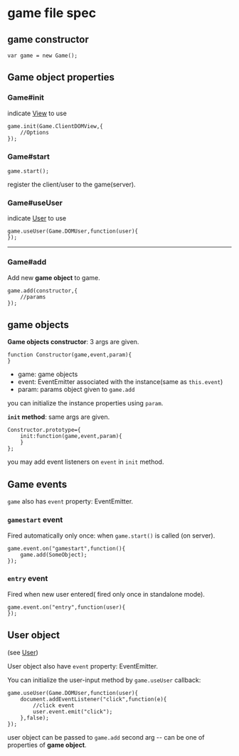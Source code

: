 # game file spec
## game constructor
    var game = new Game();

## Game object properties

### Game#init
indicate [View](view.md) to use

    game.init(Game.ClientDOMView,{
        //Options
    });

### Game#start

    game.start();

register the client/user to the game(server).

### Game#useUser
indicate [User](user.md) to use

    game.useUser(Game.DOMUser,function(user){
    });

---
### Game#add
Add new **game object** to game.

    game.add(constructor,{
        //params
    });

## game objects
**Game objects constructor**: 3 args are given.

    function Constructor(game,event,param){
    }

* game: game objects
* event: EventEmitter associated with the instance(same as `this.event`)
* param: params object given to `game.add`

you can initialize the instance properties using `param`.

**`init` method**: same args are given.

    Constructor.prototype={
        init:function(game,event,param){
        }
    };

you may add event listeners on `event` in `init` method.

## Game events
`game` also has `event` property: EventEmitter.

### `gamestart` event
Fired automatically only once: when `game.start()` is called (on server).

    game.event.on("gamestart",function(){
        game.add(SomeObject);
    });

### `entry` event
Fired when new user entered( fired only once in standalone mode).

    game.event.on("entry",function(user){
    });

## User object
(see [User](user.md))

User object also have `event` property: EventEmitter.

You can initialize the user-input method by `game.useUser` callback:

    game.useUser(Game.DOMUser,function(user){
        document.addEventListener("click",function(e){
            //click event
            user.event.emit("click");
        },false);
    });

user object can be passed to `game.add` second arg -- can be one of properties of **game object**.
